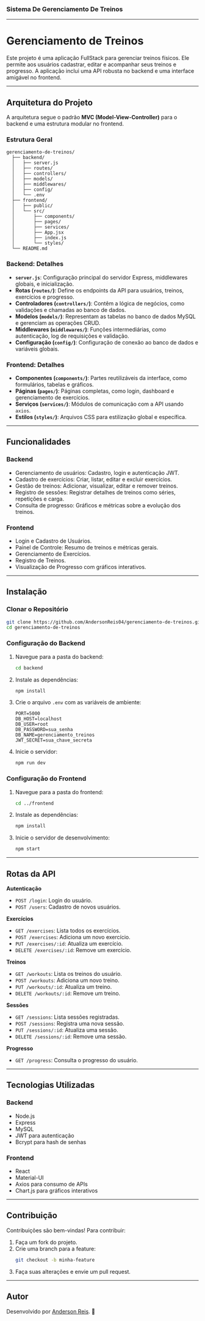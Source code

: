 ### **Sistema De Gerenciamento De Treinos**

---

# **Gerenciamento de Treinos**

Este projeto é uma aplicação FullStack para gerenciar treinos físicos. Ele permite aos usuários cadastrar, editar e acompanhar seus treinos e progresso. A aplicação inclui uma API robusta no backend e uma interface amigável no frontend.

---

## **Arquitetura do Projeto**

A arquitetura segue o padrão **MVC (Model-View-Controller)** para o backend e uma estrutura modular no frontend. 

### **Estrutura Geral**
```
gerenciamento-de-treinos/
  ├── backend/
  │   ├── server.js
  │   ├── routes/
  │   ├── controllers/
  │   ├── models/
  │   ├── middlewares/
  │   ├── config/
  │   └── .env
  ├── frontend/
  │   ├── public/
  │   └── src/
  │       ├── components/
  │       ├── pages/
  │       ├── services/
  │       ├── App.jsx
  │       ├── index.js
  │       └── styles/
  └── README.md
```

### **Backend: Detalhes**
- **`server.js`**: Configuração principal do servidor Express, middlewares globais, e inicialização.
- **Rotas (`routes/`)**: Define os endpoints da API para usuários, treinos, exercícios e progresso.
- **Controladores (`controllers/`)**: Contêm a lógica de negócios, como validações e chamadas ao banco de dados.
- **Modelos (`models/`)**: Representam as tabelas no banco de dados MySQL e gerenciam as operações CRUD.
- **Middlewares (`middlewares/`)**: Funções intermediárias, como autenticação, log de requisições e validação.
- **Configuração (`config/`)**: Configuração de conexão ao banco de dados e variáveis globais.

### **Frontend: Detalhes**
- **Componentes (`components/`)**: Partes reutilizáveis da interface, como formulários, tabelas e gráficos.
- **Páginas (`pages/`)**: Páginas completas, como login, dashboard e gerenciamento de exercícios.
- **Serviços (`services/`)**: Módulos de comunicação com a API usando `axios`.
- **Estilos (`styles/`)**: Arquivos CSS para estilização global e específica.

---

## **Funcionalidades**
### **Backend**
- Gerenciamento de usuários: Cadastro, login e autenticação JWT.
- Cadastro de exercícios: Criar, listar, editar e excluir exercícios.
- Gestão de treinos: Adicionar, visualizar, editar e remover treinos.
- Registro de sessões: Registrar detalhes de treinos como séries, repetições e carga.
- Consulta de progresso: Gráficos e métricas sobre a evolução dos treinos.

### **Frontend**
- Login e Cadastro de Usuários.
- Painel de Controle: Resumo de treinos e métricas gerais.
- Gerenciamento de Exercícios.
- Registro de Treinos.
- Visualização de Progresso com gráficos interativos.

---

## **Instalação**

### **Clonar o Repositório**
```bash
git clone https://github.com/AndersonReis04/gerenciamento-de-treinos.git
cd gerenciamento-de-treinos
```

### **Configuração do Backend**
1. Navegue para a pasta do backend:
   ```bash
   cd backend
   ```
2. Instale as dependências:
   ```bash
   npm install
   ```
3. Crie o arquivo `.env` com as variáveis de ambiente:
   ```env
   PORT=5000
   DB_HOST=localhost
   DB_USER=root
   DB_PASSWORD=sua_senha
   DB_NAME=gerenciamento_treinos
   JWT_SECRET=sua_chave_secreta
   ```
4. Inicie o servidor:
   ```bash
   npm run dev
   ```

### **Configuração do Frontend**
1. Navegue para a pasta do frontend:
   ```bash
   cd ../frontend
   ```
2. Instale as dependências:
   ```bash
   npm install
   ```
3. Inicie o servidor de desenvolvimento:
   ```bash
   npm start
   ```

---

## **Rotas da API**
**Autenticação**
- `POST /login`: Login do usuário.
- `POST /users`: Cadastro de novos usuários.

**Exercícios**
- `GET /exercises`: Lista todos os exercícios.
- `POST /exercises`: Adiciona um novo exercício.
- `PUT /exercises/:id`: Atualiza um exercício.
- `DELETE /exercises/:id`: Remove um exercício.

**Treinos**
- `GET /workouts`: Lista os treinos do usuário.
- `POST /workouts`: Adiciona um novo treino.
- `PUT /workouts/:id`: Atualiza um treino.
- `DELETE /workouts/:id`: Remove um treino.

**Sessões**
- `GET /sessions`: Lista sessões registradas.
- `POST /sessions`: Registra uma nova sessão.
- `PUT /sessions/:id`: Atualiza uma sessão.
- `DELETE /sessions/:id`: Remove uma sessão.

**Progresso**
- `GET /progress`: Consulta o progresso do usuário.

---

## **Tecnologias Utilizadas**
### **Backend**
- Node.js
- Express
- MySQL
- JWT para autenticação
- Bcrypt para hash de senhas

### **Frontend**
- React
- Material-UI
- Axios para consumo de APIs
- Chart.js para gráficos interativos

---

## **Contribuição**
Contribuições são bem-vindas! Para contribuir:
1. Faça um fork do projeto.
2. Crie uma branch para a feature:
   ```bash
   git checkout -b minha-feature
   ```
3. Faça suas alterações e envie um pull request.

---

## **Autor**
Desenvolvido por [Anderson Reis](https://github.com/EuAndersonDev). 🚀
